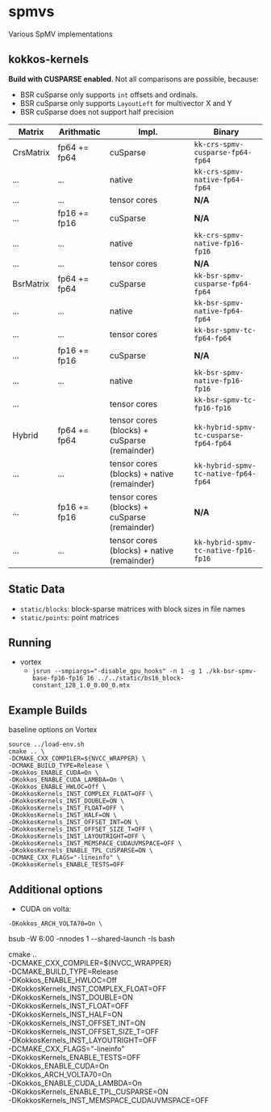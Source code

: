 # spmvs
Various SpMV implementations

## kokkos-kernels

**Build with CUSPARSE enabled**.
Not all comparisons are possible, because:
* BSR cuSparse only supports `int` offsets and ordinals.
* BSR cuSparse only supports `LayoutLeft` for multivector X and Y
* BSR cuSparse does not support half precision


| Matrix    | Arithmatic   | Impl.        | Binary |
|-|-|-|-|
| CrsMatrix | fp64 += fp64 | cuSparse     | `kk-crs-spmv-cusparse-fp64-fp64` |
| ...       | ...          | native       | `kk-crs-spmv-native-fp64-fp64`   |
| ...       | ...          | tensor cores | **N/A**                          | 
| ...       | fp16 += fp16 | cuSparse     | **N/A**                          |
| ...       | ...          | native       | `kk-crs-spmv-native-fp16-fp16`   |
| ...       | ...          | tensor cores | **N/A**                          | 
| BsrMatrix | fp64 += fp64 | cuSparse     | `kk-bsr-spmv-cusparse-fp64-fp64` |
| ...       | ...          | native       | `kk-bsr-spmv-native-fp64-fp64`   |
| ...       | ...          | tensor cores | `kk-bsr-spmv-tc-fp64-fp64`       | 
| ...       | fp16 += fp16 | cuSparse     | **N/A**                          |
| ...       | ...          | native       | `kk-bsr-spmv-native-fp16-fp16`   |
| ...       |              | tensor cores | `kk-bsr-spmv-tc-fp16-fp16`       |
| Hybrid    | fp64 += fp64 | tensor cores (blocks) + cuSparse (remainder) | `kk-hybrid-spmv-tc-cusparse-fp64-fp64`|
| ...       | ...          | tensor cores (blocks) + native (remainder)   | `kk-hybrid-spmv-tc-native-fp64-fp64`  |
| ...       | fp16 += fp16 | tensor cores (blocks) + cuSparse (remainder) | **N/A**                               |
| ...       | ...          | tensor cores (blocks) + native (remainder)   | `kk-hybrid-spmv-tc-native-fp16-fp16`  |

## Static Data

* `static/blocks`: block-sparse matrices with block sizes in file names
* `static/points`: point matrices

## Running

* vortex
    * `jsrun --smpiargs="-disable_gpu_hooks" -n 1 -g 1 ./kk-bsr-spmv-base-fp16-fp16 16 ../../static/bs16_block-constant_128_1.0_0.00_0.mtx`

## Example Builds

baseline options on Vortex
```
source ../load-env.sh
cmake .. \
-DCMAKE_CXX_COMPILER=${NVCC_WRAPPER} \
-DCMAKE_BUILD_TYPE=Release \
-DKokkos_ENABLE_CUDA=On \
-DKokkos_ENABLE_CUDA_LAMBDA=On \
-DKokkos_ENABLE_HWLOC=Off \
-DKokkosKernels_INST_COMPLEX_FLOAT=OFF \
-DKokkosKernels_INST_DOUBLE=ON \
-DKokkosKernels_INST_FLOAT=OFF \
-DKokkosKernels_INST_HALF=ON \
-DKokkosKernels_INST_OFFSET_INT=ON \
-DKokkosKernels_INST_OFFSET_SIZE_T=OFF \
-DKokkosKernels_INST_LAYOUTRIGHT=OFF \
-DKokkosKernels_INST_MEMSPACE_CUDAUVMSPACE=OFF \
-DKokkosKernels_ENABLE_TPL_CUSPARSE=ON \
-DCMAKE_CXX_FLAGS="-lineinfo" \
-DKokkosKernels_ENABLE_TESTS=OFF 
```

## Additional options



* CUDA on volta: 
```
-DKokkos_ARCH_VOLTA70=On \
```

bsub -W 6:00 -nnodes 1 --shared-launch -Is bash

cmake .. \
-DCMAKE_CXX_COMPILER=${NVCC_WRAPPER} \
-DCMAKE_BUILD_TYPE=Release \
-DKokkos_ENABLE_HWLOC=Off \
-DKokkosKernels_INST_COMPLEX_FLOAT=OFF \
-DKokkosKernels_INST_DOUBLE=ON \
-DKokkosKernels_INST_FLOAT=OFF \
-DKokkosKernels_INST_HALF=ON \
-DKokkosKernels_INST_OFFSET_INT=ON \
-DKokkosKernels_INST_OFFSET_SIZE_T=OFF \
-DKokkosKernels_INST_LAYOUTRIGHT=OFF \
-DCMAKE_CXX_FLAGS="-lineinfo" \
-DKokkosKernels_ENABLE_TESTS=OFF \
-DKokkos_ENABLE_CUDA=On \
-DKokkos_ARCH_VOLTA70=On \
-DKokkos_ENABLE_CUDA_LAMBDA=On \
-DKokkosKernels_ENABLE_TPL_CUSPARSE=ON \
-DKokkosKernels_INST_MEMSPACE_CUDAUVMSPACE=OFF